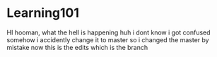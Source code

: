 # Learning101

HI hooman,
what the hell is happening huh i dont know i got confused
somehow i accidently change it to master so i changed the master by mistake now this is the edits which is the branch
